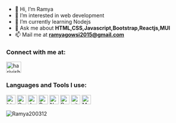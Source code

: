 - 👋 Hi, I’m Ramya
- 👀 I’m interested in web development 
- 🌱 I’m currently learning Nodejs
- 💬 Ask me about **HTML,CSS,Javascript,Bootstrap,Reactjs,MUI**
- 📫 Mail me at **ramyagowsi2015@gmail.com**

<h3 align="left">Connect with me at:</h3>
<p align="left">
<a href="https://www.linkedin.com/in/ramya-s-30936b245/" target="blank"><img align="center" src="https://raw.githubusercontent.com/rahuldkjain/github-profile-readme-generator/master/src/images/icons/Social/linked-in-alt.svg" alt="harivishvanaths" height="30" width="40" /></a>
</p>
<h3 align="left">Languages and Tools I use:</h3>
<p align="left">

<p>
<img alt="html5" src="https://img.shields.io/badge/HTML5-E34F26?style=for-the-badge&logo=html5&logoColor=white" height="25px"/>
<img alt="Css3" src="https://img.shields.io/badge/CSS3-1572B6?style=for-the-badge&logo=css3&logoColor=white" height="25px"/>
<img alt="Javascript" src="https://img.shields.io/badge/JavaScript-323330?style=for-the-badge&logo=javascript&logoColor=F7DF1E"  height="25px"/>
<img alt="Reactjs" src="https://img.shields.io/badge/React-20232A?style=for-the-badge&logo=react&logoColor=61DAFB" height="25px"/>
<img alt="Nodejs" src="https://img.shields.io/badge/-Nodejs-43853d?style=flat-square&logo=Node.js&logoColor=white"  height="25px"/>
<img alt="Bootstrap" src="https://img.shields.io/badge/Bootstrap-563D7C?style=for-the-badge&logo=bootstrap&logoColor=white" height="25px"/>
<img alt="git" src="https://img.shields.io/badge/-Git-F05032?style=flat-square&logo=git&logoColor=white" height="25px"/>
<img alt="MUI" src="https://img.shields.io/badge/MUI-007FFF?style=for-the-badge&logo=mui&logoColor=white" height="25px"/>
 
</p>


<div align="center">
 <p><img align="left" src="https://github-readme-stats.vercel.app/api/top-langs?username=Ramya200312&show_icons=true&locale=en&layout=compact" alt="Ramya200312" /></p>
</div>
